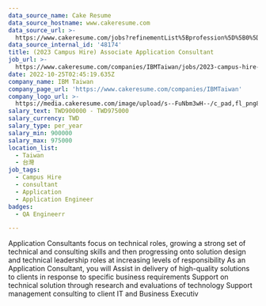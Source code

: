 ```yaml
---
data_source_name: Cake Resume
data_source_hostname: www.cakeresume.com
data_source_url: >-
  https://www.cakeresume.com/jobs?refinementList%5Bprofession%5D%5B0%5D=engineering_qa-engineer&refinementList%5Bsalary_currency%5D=TWD&range%5Bsalary_range%5D%5Bmin%5D=800096
data_source_internal_id: '48174'
title: (2023 Campus Hire) Associate Application Consultant
job_url: >-
  https://www.cakeresume.com/companies/IBMTaiwan/jobs/2023-campus-hire-associate-application-consultant
date: 2022-10-25T02:45:19.635Z
company_name: IBM Taiwan
company_page_url: 'https://www.cakeresume.com/companies/IBMTaiwan'
company_logo_url: >-
  https://media.cakeresume.com/image/upload/s--FuNbm3wH--/c_pad,fl_png8,h_200,w_200/v1570010852/lsp0jfstllwess1vmg8h.png
salary_text: TWD900000 - TWD975000
salary_currency: TWD
salary_type: per_year
salary_min: 900000
salary_max: 975000
location_list:
  - Taiwan
  - 台灣
job_tags:
  - Campus Hire
  - consultant
  - Application
  - Application Engineer
badges:
  - QA Engineerr

---
```


Application Consultants focus on technical roles, growing a strong set of technical and consulting skills and then progressing onto solution design and technical leadership roles at increasing levels of responsibility As an Application Consultant, you will Assist in delivery of high-quality solutions to clients in response to specific business requirements Support on technical solution through research and evaluations of technology Support management consulting to client IT and Business Executiv